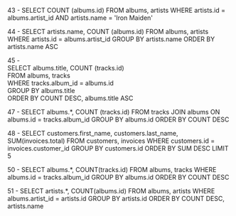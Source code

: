 43 - 
SELECT COUNT (albums.id)
FROM albums, artists
WHERE artists.id = albums.artist_id
AND artists.name = 'Iron Maiden'

44 -
SELECT artists.name, COUNT (albums.id)
FROM albums, artists
WHERE artists.id = albums.artist_id
GROUP BY artists.name 
ORDER BY artists.name ASC

45 -   
SELECT albums.title, COUNT (tracks.id)  
FROM albums, tracks  
WHERE tracks.album_id = albums.id  
GROUP BY albums.title   
ORDER BY COUNT DESC, albums.title ASC  

47 - 
SELECT albums.*,
COUNT (tracks.id)
FROM tracks JOIN albums
ON albums.id = tracks.album_id
GROUP BY albums.id
ORDER BY COUNT DESC

48 - 
SELECT customers.first_name, 
customers.last_name, 
SUM(invoices.total)
FROM customers, invoices
WHERE customers.id = invoices.customer_id
GROUP BY customers.id
ORDER BY SUM DESC
LIMIT 5

50 -
SELECT albums.*, COUNT(tracks.id)
FROM albums, tracks
WHERE albums.id = tracks.album_id
GROUP BY albums.id
ORDER BY COUNT DESC

51 - 
SELECT artists.*, COUNT(albums.id)
FROM albums, artists
WHERE albums.artist_id = artists.id
GROUP BY artists.id
ORDER BY COUNT DESC, artists.name
